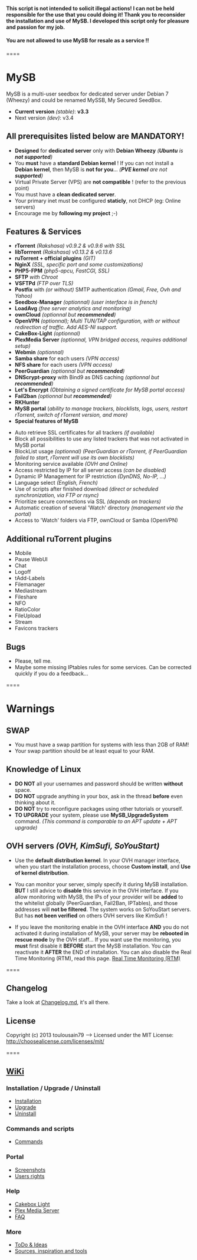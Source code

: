 #### This script is not intended to solicit illegal actions! I can not be held responsible for the use that you could doing it! Thank you to reconsider the installation and use of MySB. I developed this script only for pleasure and passion for my job.
#### You are not allowed to use MySB for resale as a service !!

====
# MySB
MySB is a multi-user seedbox for dedicated server under Debian 7 (Wheezy) and could be renamed MySSB, My Secured SeedBox.

* **Current version** _(stable)_: **v3.3**
* Next version _(dev)_: v3.4

## All prerequisites listed below are MANDATORY!

* **Designed** for **dedicated server** only with **Debian Wheezy** _(**Ubuntu** is **not supported**)_
* You **must** have a **standard Debian kernel** ! If you can not install a **Debian kernel**, then MySB is **not for you**... _(**PVE kernel** are not **supported**)_
* Virtual Private Server (VPS) are **not compatible** ! (refer to the previous point)
* You must have a **clean dedicated server**.
* Your primary inet must be configured **staticly**, not DHCP (eg: Online servers)
* Encourage me by **following my project** ;-)

## Features & Services
* **rTorrent** _(Rakshasa) v0.9.2 & v0.9.6 with SSL_
* **libTorrrent** _(Rakshasa) v0.13.2 & v0.13.6_
* **ruTorrent + official plugins** _(GIT)_
* **NginX** _(SSL, specific port and some customizations)_
* **PHP5-FPM** _(php5-apcu, FastCGI, SSL)_
* **SFTP** _with Chroot_
* **VSFTPd** _(FTP over TLS)_
* **Postfix** with _(or without)_ SMTP authentication _(Gmail, Free, Ovh and Yahoo)_
* **Seedbox-Manager** _(optionnal) (user interface is in french)_
* **LoadAvg** _(free server analytics and monitoring)_
* **ownCloud** _(optionnal but **recommended**)_
* **OpenVPN** _(optionnal); Multi TUN/TAP configuration, with or without redirection of traffic. Add AES-NI support._
* **CakeBox-Light** _(optionnal)_
* **PlexMedia Server** _(optionnal, VPN bridged access, requires additional setup)_
* **Webmin** _(optionnal)_
* **Samba share** for each users _(VPN access)_
* **NFS share** for each users _(VPN access)_
* **PeerGuardian** _(optionnal but **recommended**)_
* **DNScrypt-proxy** with Bind9 as DNS caching _(optionnal but **recommended**)_
* **Let's Encrypt** _(Obtaining a signed certificate for MySB portal access)_
* **Fail2ban** _(optionnal but **recommended**)_
* **RKHunter**
* **MySB portal** (_ability to manage trackers, blocklists, logs, users, restart rTorrent, switch of rTorrent version, and more)_
* **Special features of MySB**
 + Auto retrieve SSL certificates for all trackers _(if available)_
 + Block all possibilities to use any listed trackers that was not activated in MySB portal
 + BlockList usage _(optionnal) (PeerGuardian or rTorrent, if PeerGuardian failed to start, rTorrent will use its own blocklists)_
 + Monitoring service available _(OVH and Online)_
 + Access restricted by IP for all server access _(can be disabled)_
 + Dynamic IP Management for IP restriction _(DynDNS, No-IP, ...)_
 + Language select _(English, French)_
 + Use of scripts after finished download _(direct or scheduled synchronization, via FTP or rsync)_
 + Prioritize secure connections via SSL _(depends on trackers)_
 + Automatic creation of several 'Watch' directory _(management via the portal)_
 + Access to 'Watch' folders via FTP, ownCloud or Samba (OpenVPN)
 
## Additional ruTorrent plugins

* Mobile
* Pause WebUI
* Chat
* Logoff
* tAdd-Labels
* Filemanager
* Mediastream
* Fileshare
* NFO
* RatioColor
* FileUpload
* Stream
* Favicons trackers

## Bugs

* Please, tell me.
* Maybe some missing IPtables rules for some services. Can be corrected quickly if you do a feedback...

====
# Warnings
## SWAP
* You must have a swap partition for systems with less than 2GB of RAM!
* Your swap partition should be at least equal to your RAM.

## Knowledge of Linux
* **DO NOT** all your usernames and password should be written **without** space.
* **DO NOT** upgrade anything in your box, ask in the thread **before** even thinking about it.
* **DO NOT** try to reconfigure packages using other tutorials or yourself.
* **TO UPGRADE** your system, please use **MySB_UpgradeSystem** command. _(This command is comparable to an APT update + APT upgrade)_
	
## OVH servers	_(OVH, KimSufi, SoYouStart)_
* Use the **default distribution kernel**. In your OVH manager interface, when you start the installation process, choose **Custom install**, and **Use of kernel distribution**.

* You can monitor your server, simply specify it during MySB installation. **BUT** I still advice to **disable** this service in the OVH interface. If you allow monitoring with MySB, the IPs of your provider will be **added** to the whitelist globally (PeerGuardian, Fail2Ban, IPTables), and those addresses will **not be filtered**. The system works on SoYouStart servers. But has **not been verified** on others OVH servers like KimSufi !

* If you leave the monitoring enable in the OVH interface **AND** you do not activated it during installation of MySB, your server may be **rebooted in rescue mode** by the OVH staff... If you want use the monitoring, you **must** first disable it **BEFORE** start the MySB installation. You can reactivate it **AFTER** the END of installation. You can also disable the Real Time Monitoring (RTM), read this page. [Real Time Monitoring (RTM)](http://www.torrent-invites.com/showthread.php?t=39022)

====
## Changelog

Take a look at [Changelog.md](https://github.com/toulousain79/MySB/blob/v3.4/Changelog.md), it's all there.

## License

Copyright (c) 2013 toulousain79
--> Licensed under the MIT License: http://choosealicense.com/licenses/mit/

====
## [WiKi](https://github.com/toulousain79/MySB/wiki)
### Installation / Upgrade / Uninstall
* [Installation](https://github.com/toulousain79/MySB/wiki/%5BInstall%5D-Installation)
* [Upgrade](https://github.com/toulousain79/MySB/wiki/%5BInstall%5D-Upgrade)
* [Uninstall](https://github.com/toulousain79/MySB/wiki/%5BInstall%5D-Uninstall)

### Commands and scripts
* [Commands](https://github.com/toulousain79/MySB/wiki/%5BCommands%5D-Commands-&-scripts)

### Portal
* [Screenshots](https://github.com/toulousain79/MySB/wiki/%5BPortal%5D-Screenshots)
* [Users rights](https://github.com/toulousain79/MySB/wiki/%5BPortal%5D-Users-rights)

### Help
* [Cakebox Light](https://github.com/toulousain79/MySB/wiki/%5BHelp%5D-Cakebox-Light)
* [Plex Media Server](https://github.com/toulousain79/MySB/wiki/%5BHelp%5D-Plex-Media-Server)
* [FAQ](https://github.com/toulousain79/MySB/wiki/%5BHelp%5D-FAQ)

### More
* [ToDo & Ideas](https://github.com/toulousain79/MySB/wiki/%5BMore%5D-ToDo-&-Ideas)
* [Sources, inspiration and tools](https://github.com/toulousain79/MySB/wiki/%5BMore%5D-Sources-and-Tools)
